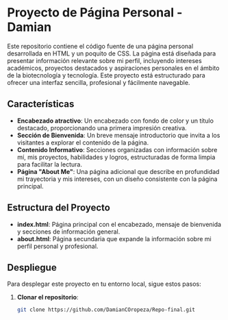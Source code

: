 # Proyecto de Página Personal - Damian 

Este repositorio contiene el código fuente de una página personal desarrollada en HTML y un poquito de CSS. La página está diseñada para presentar información relevante sobre mi perfil, incluyendo intereses académicos, proyectos destacados y aspiraciones personales en el ámbito de la biotecnología y tecnología. Este proyecto está estructurado para ofrecer una interfaz sencilla, profesional y fácilmente navegable.

## Características

- **Encabezado atractivo**: Un encabezado con fondo de color y un título destacado, proporcionando una primera impresión creativa.
- **Sección de Bienvenida**: Un breve mensaje introductorio que invita a los visitantes a explorar el contenido de la página.
- **Contenido Informativo**: Secciones organizadas con información sobre mí, mis proyectos, habilidades y logros, estructuradas de forma limpia para facilitar la lectura.
- **Página "About Me"**: Una página adicional que describe en profundidad mi trayectoria y mis intereses, con un diseño consistente con la página principal.

## Estructura del Proyecto

- **index.html**: Página principal con el encabezado, mensaje de bienvenida y secciones de información general.
- **about.html**: Página secundaria que expande la información sobre mi perfil personal y profesional.


## Despliegue

Para desplegar este proyecto en tu entorno local, sigue estos pasos:

1. **Clonar el repositorio**:
   ```bash
   git clone https://github.com/DamianCOropeza/Repo-final.git
